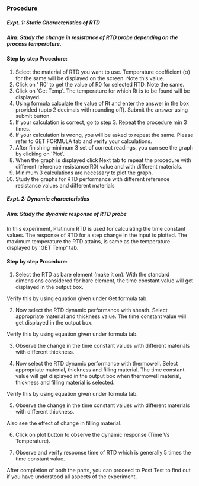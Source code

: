 ### Procedure
##### Expt. 1: Static Characteristics of RTD
##### Aim: Study the change in resistance of RTD probe depending on the process temperature.

#### Step by step Procedure:

1. Select the material of RTD you want to use.  Temperature coefficient (α) for the same will be displayed on the screen. Note this value.
2. Click on ' R0' to get the value of R0 for selected RTD. Note the same.
3. Click on 'Get Temp'. The temperature for which Rt is to be found will be displayed.
4. Using  formula calculate the value of Rt and enter the answer in the box provided (upto 2 decimals with rounding off). Submit the answer using submit button.
5. If your calculation is correct, go to step 3. Repeat the procedure min 3 times.
6. If your calculation is wrong, you will be asked to repeat the same. Please refer to GET FORMULA tab and verify your calculations.
7. After finishing minimum 3 set of correct readings, you can see the graph by clicking on 'Plot'.
8. When the graph is displayed click Next tab to repeat the procedure with different reference resistance(R0) value and with  different materials.
9. Minimum 3 calculations are necessary to plot the graph.
10. Study the graphs for RTD performance  with different reference resistance values and different materials

##### Expt. 2: Dynamic characteristics
##### Aim: Study the  dynamic response of RTD probe  

In this experiment,  Platinum RTD is used for calculating the time constant values.  The response of RTD for a step change in the input is plotted. The maximum temperature the RTD attains, is  same as the temperature displayed by 'GET Temp' tab.

#### Step by step Procedure:

1. Select the RTD as bare element (make it on). With the standard dimensions considered for bare element, the time constant value will get displayed in the output box.

Verify this by using equation given under Get formula tab. 

2. Now select the RTD dynamic performance with sheath. Select appropriate material and thickness value. The time constant value will get displayed in the output box.

Verify this by using equation given under formula tab.

3. Observe the change in the time constant values with different materials with different thickness.

4. Now select the RTD dynamic performance with thermowell. Select appropriate material, thickness and filling material. The time constant value will get  displayed in the output box when thermowell material, thickness and filling material is selected.

Verify this by using equation given under formula tab.

5. Observe the change in the time constant values with different materials with different thickness.

Also see the effect of change in filling material.

6. Click on plot button to observe the dynamic response  (Time Vs Temperature).

7. Observe and verify  response time of RTD which is generally 5 times  the time constant value.

After completion of both the parts, you can proceed to Post Test to find out if you have understood all aspects of the experiment.

